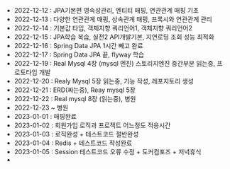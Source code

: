 - 2022-12-12 : JPA기본편 영속성관리, 엔티티 매핑, 연관관계 매핑 기초
- 2022-12-13 : 다양한 연관관계 매핑, 상속관계 매핑, 프록시와 연관관계 관리
- 2022-12-14 : 기본값 타입, 객체지향 쿼리언어1, 객체지향 쿼리언어2
- 2022-12-15 : JPA학습 복습, 실전2 API개발기본, 지연로딩 조회 성능 최적화 
- 2022-12-16 : Spring Data JPA 1시간 빼고 완료
- 2022-12-17 : Spring Data JPA 끝, flyway 학습
- 2022-12-19 : Real Mysql 4장 (mysql 엔진) 스토리지엔진 중간부분 읽는중, 프로토타입 개발
- 2022-12-20 : Realy Mysql 5장 읽는중, 기능 작성, 레포지토리 생성 
- 2022-12-21 : ERD(짜는중), Reay mysql 5장
- 2022-12-22 : Real mysql 8장 (읽는중), 병원
- 2022-12-23 ~ 병원
- 2023-01-01 : 매핑완료
- 2023-01-02 : 회원가입 로직과 프로젝트 어느정도 적응시간 
- 2023-01-03 : 로직완성 + 테스트코드 절반완성
- 2023-01-04 : Redis + 테스트코드 작성완료
- 2023-01-05 : Session 테스트코드 오류 수정 + 도커컴포즈 + 저녁휴식
- 
